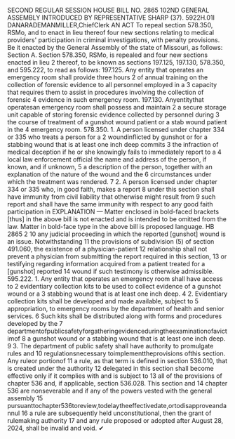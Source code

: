SECOND REGULAR SESSION
HOUSE BILL NO. 2865
102ND GENERAL ASSEMBLY
INTRODUCED BY REPRESENTATIVE SHARP (37).
5922H.01I DANARADEMANMILLER,ChiefClerk
AN ACT
To repeal section 578.350, RSMo, and to enact in lieu thereof four new sections relating to
medical providers' participation in criminal investigations, with penalty provisions.
Be it enacted by the General Assembly of the state of Missouri, as follows:
Section A. Section 578.350, RSMo, is repealed and four new sections enacted in lieu
2 thereof, to be known as sections 197.125, 197.130, 578.350, and 595.222, to read as follows:
197.125. Any entity that operates an emergency room shall provide three hours
2 of annual training on the collection of forensic evidence to all personnel employed in a
3 capacity that requires them to assist in procedures involving the collection of forensic
4 evidence in such emergency room.
197.130. Anyentitythat operatesan emergency room shall possess and maintain
2 a secure storage unit capable of storing forensic evidence collected by personnel during
3 the course of treatment of a gunshot wound patient or a stab wound patient in the
4 emergency room.
578.350. 1. A person licensed under chapter 334 or 335 who treats a person for a
2 woundinflicted by gunshot or for a stabbing wound that is at least one inch deep commits
3 the infraction of medical deception if he or she knowingly fails to immediately report to a
4 local law enforcement official the name and address of the person, if known, and if unknown,
5 a description of the person, together with an explanation of the nature of the wound and the
6 circumstances under which the treatment was rendered.
7 2. A person licensed under chapter 334 or 335 who, in good faith, makes a report
8 under this section shall have immunity from civil liability that otherwise might result from
9 such report and shall have the same immunity with respect to any good faith participation in
EXPLANATION — Matter enclosed in bold-faced brackets [thus] in the above bill is not enacted and is
intended to be omitted from the law. Matter in bold-face type in the above bill is proposed language.
HB 2865 2
10 any judicial proceeding in which the reported [gunshot] wound is an issue. Notwithstanding
11 the provisions of subdivision (5) of section 491.060, the existence of a physician-patient
12 relationship shall not prevent a physician from submitting the report required in this section,
13 or testifying regarding information acquired from a patient treated for a [gunshot] reported
14 wound if such testimony is otherwise admissible.
595.222. 1. Any entity that operates an emergency room shall have access to
2 evidentiary collection kits to be used to collect evidence of a gunshot wound or a
3 stabbing wound that is at least one inch deep.
4 2. Evidentiary collection kits shall be developed and made available, subject to
5 appropriation, to emergency rooms by the department of health and senior services.
6 Such kits shall be distributed along with forms and procedures developed by the
7 departmentofpublicsafetyforgatheringevidenceduringtheexaminationofavictimof
8 a gunshot wound or a stabbing wound that is at least one inch deep.
9 3. The department of public safety shall have authority to promulgate rules and
10 regulationsnecessary toimplementtheprovisions ofthis section. Any ruleor portionof
11 a rule, as that term is defined in section 536.010, that is created under the authority
12 delegated in this section shall become effective only if it complies with and is subject to
13 all of the provisions of chapter 536 and, if applicable, section 536.028. This section and
14 chapter 536 are nonseverable and if any of the powers vested with the general assembly
15 pursuanttochapter536toreview,todelaytheeffectivedate,ortodisapproveandannul
16 a rule are subsequently held unconstitutional, then the grant of rulemaking authority
17 and any rule proposed or adopted after August 28, 2024, shall be invalid and void.
✔